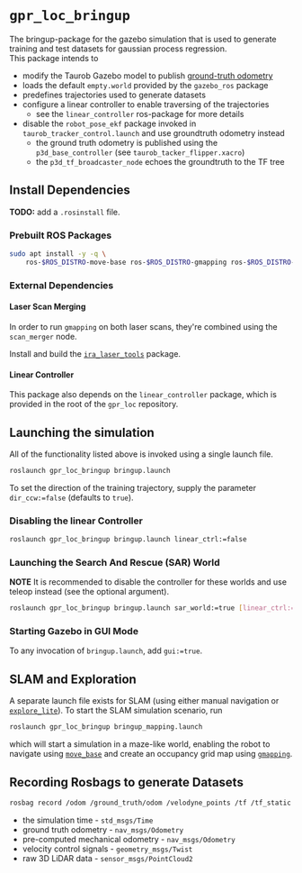 # `gpr_loc_bringup`

The bringup-package for the gazebo simulation that is used to generate training and test datasets for gaussian process regression. <br/>
This package intends to
- modify the Taurob Gazebo model to publish [ground-truth odometry](https://classic.gazebosim.org/tutorials?tut=ros_gzplugins#P3D(3DPositionInterfaceforGroundTruth))
- loads the default `empty.world` provided by the `gazebo_ros` package
- predefines trajectories used to generate datasets
- configure a linear controller to enable traversing of the trajectories
    - see the `linear_controller` ros-package for more details
- disable the `robot_pose_ekf` package invoked in `taurob_tracker_control.launch` and use groundtruth odometry instead
    - the ground truth odometry is published using the `p3d_base_controller` (see `taurob_tacker_flipper.xacro`)
    - the `p3d_tf_broadcaster_node` echoes the groundtruth to the TF tree

## Install Dependencies

**TODO:** add a `.rosinstall` file.

### Prebuilt ROS Packages

```bash
sudo apt install -y -q \
    ros-$ROS_DISTRO-move-base ros-$ROS_DISTRO-gmapping ros-$ROS_DISTRO-explore-lite
```

### External Dependencies

#### Laser Scan Merging

In order to run `gmapping` on both laser scans, they're combined using the `scan_merger` node.

Install and build the [`ira_laser_tools`](https://github.com/iralabdisco/ira_laser_tools) package.

#### Linear Controller

This package also depends on the `linear_controller` package, which is provided in the root of the `gpr_loc` repository.

## Launching the simulation

All of the functionality listed above is invoked using a single launch file.

```bash
roslaunch gpr_loc_bringup bringup.launch
```

To set the direction of the training trajectory, supply the parameter `dir_ccw:=false` (defaults to `true`).

### Disabling the linear Controller

```bash
roslaunch gpr_loc_bringup bringup.launch linear_ctrl:=false
```

### Launching the Search And Rescue (SAR) World

**NOTE** It is recommended to disable the controller for these worlds and use teleop instead
(see the optional argument).

```bash
roslaunch gpr_loc_bringup bringup.launch sar_world:=true [linear_ctrl:=false]
```
### Starting Gazebo in GUI Mode

To any invocation of `bringup.launch`, add `gui:=true`.

## SLAM and Exploration

A separate launch file exists for SLAM (using either manual navigation or [`explore_lite`](http://wiki.ros.org/explore_lite)). To start the SLAM simulation scenario, run

```bash
roslaunch gpr_loc_bringup bringup_mapping.launch
```

which will start a simulation in a maze-like world, enabling the robot to navigate using [`move_base`](http://wiki.ros.org/explore_lite) and create an occupancy grid map using [`gmapping`](http://wiki.ros.org/gmapping?distro=noetic).

## Recording Rosbags to generate Datasets

```bash
rosbag record /odom /ground_truth/odom /velodyne_points /tf /tf_static /clock 
```

- the simulation time - `std_msgs/Time`
- ground truth odometry - `nav_msgs/Odometry`
- pre-computed mechanical odometry - `nav_msgs/Odometry`
- velocity control signals - `geometry_msgs/Twist`
- raw 3D LiDAR data - `sensor_msgs/PointCloud2`
